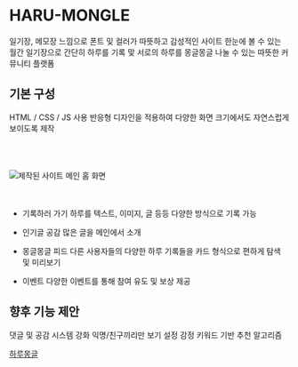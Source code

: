 # HARU-MONGLE
일기장, 메모장 느낌으로 폰트 및 컬러가 따뜻하고 감성적인 사이트
한눈에 볼 수 있는 월간 일기장으로 간단히 하루를 기록 맟 서로의 하루를 몽글몽글 나눌 수 있는 따뜻한 커뮤니티 플랫폼

## 기본 구성
HTML / CSS / JS 사용
반응형 디자인을 적용하여 다양한 화면 크기에서도 자연스럽게 보이도록 제작

<br><br><br>
![제작된 사이트 메인 홈 화면](https://github.com/user-attachments/assets/9c732999-ad5e-4b50-8ef1-0fd6859ea561)
<br><br><br>

- 기록하러 가기
하루를 텍스트, 이미지, 글 등등 다양한 방식으로 기록 가능

- 인기글
공감 많은 글을 메인에서 소개
  
- 몽글몽글 피드
다른 사용자들의 다양한 하루 기록들을 카드 형식으로 편하게 탐색 및 미리보기
  
- 이벤트
다양한 이벤트를 통해 참여 유도 및 보상 제공

## 향후 기능 제안
댓글 및 공감 시스템 강화
익명/친구끼리만 보기 설정
감정 키워드 기반 추천 알고리즘

[하루몽글](https://parkhanuri.github.io/HARU-MONGLE/)
